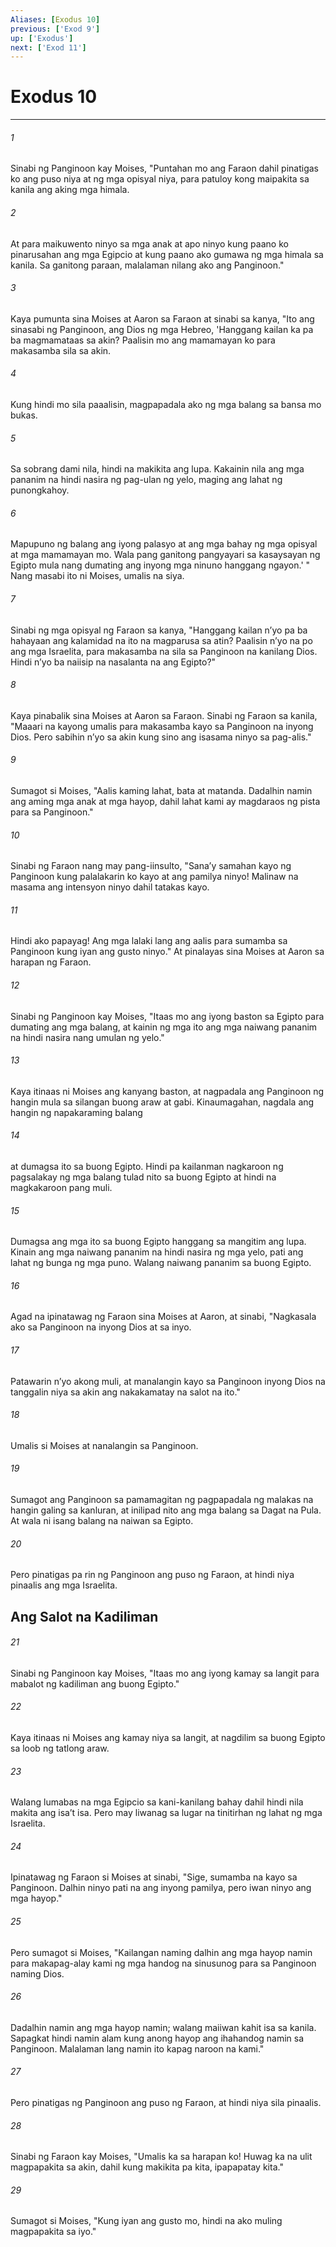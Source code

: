 ```yaml
---
Aliases: [Exodus 10]
previous: ['Exod 9']
up: ['Exodus']
next: ['Exod 11']
---
```

# Exodus 10

***

###### 1
Sinabi ng Panginoon kay Moises, "Puntahan mo ang Faraon dahil pinatigas ko ang puso niya at ng mga opisyal niya, para patuloy kong maipakita sa kanila ang aking mga himala. 

###### 2
At para maikuwento ninyo sa mga anak at apo ninyo kung paano ko pinarusahan ang mga Egipcio at kung paano ako gumawa ng mga himala sa kanila. Sa ganitong paraan, malalaman nilang ako ang Panginoon." 

###### 3
Kaya pumunta sina Moises at Aaron sa Faraon at sinabi sa kanya, "Ito ang sinasabi ng Panginoon, ang Dios ng mga Hebreo, 'Hanggang kailan ka pa ba magmamataas sa akin? Paalisin mo ang mamamayan ko para makasamba sila sa akin. 

###### 4
Kung hindi mo sila paaalisin, magpapadala ako ng mga balang sa bansa mo bukas. 

###### 5
Sa sobrang dami nila, hindi na makikita ang lupa. Kakainin nila ang mga pananim na hindi nasira ng pag-ulan ng yelo, maging ang lahat ng punongkahoy. 

###### 6
Mapupuno ng balang ang iyong palasyo at ang mga bahay ng mga opisyal at mga mamamayan mo. Wala pang ganitong pangyayari sa kasaysayan ng Egipto mula nang dumating ang inyong mga ninuno hanggang ngayon.' " Nang masabi ito ni Moises, umalis na siya. 

###### 7
Sinabi ng mga opisyal ng Faraon sa kanya, "Hanggang kailan nʼyo pa ba hahayaan ang kalamidad na ito na magparusa sa atin? Paalisin nʼyo na po ang mga Israelita, para makasamba na sila sa Panginoon na kanilang Dios. Hindi nʼyo ba naiisip na nasalanta na ang Egipto?" 

###### 8
Kaya pinabalik sina Moises at Aaron sa Faraon. Sinabi ng Faraon sa kanila, "Maaari na kayong umalis para makasamba kayo sa Panginoon na inyong Dios. Pero sabihin nʼyo sa akin kung sino ang isasama ninyo sa pag-alis." 

###### 9
Sumagot si Moises, "Aalis kaming lahat, bata at matanda. Dadalhin namin ang aming mga anak at mga hayop, dahil lahat kami ay magdaraos ng pista para sa Panginoon." 

###### 10
Sinabi ng Faraon nang may pang-iinsulto, "Sanaʼy samahan kayo ng Panginoon kung palalakarin ko kayo at ang pamilya ninyo! Malinaw na masama ang intensyon ninyo dahil tatakas kayo. 

###### 11
Hindi ako papayag! Ang mga lalaki lang ang aalis para sumamba sa Panginoon kung iyan ang gusto ninyo." At pinalayas sina Moises at Aaron sa harapan ng Faraon. 

###### 12
Sinabi ng Panginoon kay Moises, "Itaas mo ang iyong baston sa Egipto para dumating ang mga balang, at kainin ng mga ito ang mga naiwang pananim na hindi nasira nang umulan ng yelo." 

###### 13
Kaya itinaas ni Moises ang kanyang baston, at nagpadala ang Panginoon ng hangin mula sa silangan buong araw at gabi. Kinaumagahan, nagdala ang hangin ng napakaraming balang 

###### 14
at dumagsa ito sa buong Egipto. Hindi pa kailanman nagkaroon ng pagsalakay ng mga balang tulad nito sa buong Egipto at hindi na magkakaroon pang muli. 

###### 15
Dumagsa ang mga ito sa buong Egipto hanggang sa mangitim ang lupa. Kinain ang mga naiwang pananim na hindi nasira ng mga yelo, pati ang lahat ng bunga ng mga puno. Walang naiwang pananim sa buong Egipto. 

###### 16
Agad na ipinatawag ng Faraon sina Moises at Aaron, at sinabi, "Nagkasala ako sa Panginoon na inyong Dios at sa inyo. 

###### 17
Patawarin nʼyo akong muli, at manalangin kayo sa Panginoon inyong Dios na tanggalin niya sa akin ang nakakamatay na salot na ito." 

###### 18
Umalis si Moises at nanalangin sa Panginoon. 

###### 19
Sumagot ang Panginoon sa pamamagitan ng pagpapadala ng malakas na hangin galing sa kanluran, at inilipad nito ang mga balang sa Dagat na Pula. At wala ni isang balang na naiwan sa Egipto. 

###### 20
Pero pinatigas pa rin ng Panginoon ang puso ng Faraon, at hindi niya pinaalis ang mga Israelita.

## Ang Salot na Kadiliman 

###### 21
Sinabi ng Panginoon kay Moises, "Itaas mo ang iyong kamay sa langit para mabalot ng kadiliman ang buong Egipto." 

###### 22
Kaya itinaas ni Moises ang kamay niya sa langit, at nagdilim sa buong Egipto sa loob ng tatlong araw. 

###### 23
Walang lumabas na mga Egipcio sa kani-kanilang bahay dahil hindi nila makita ang isaʼt isa. Pero may liwanag sa lugar na tinitirhan ng lahat ng mga Israelita. 

###### 24
Ipinatawag ng Faraon si Moises at sinabi, "Sige, sumamba na kayo sa Panginoon. Dalhin ninyo pati na ang inyong pamilya, pero iwan ninyo ang mga hayop." 

###### 25
Pero sumagot si Moises, "Kailangan naming dalhin ang mga hayop namin para makapag-alay kami ng mga handog na sinusunog para sa Panginoon naming Dios. 

###### 26
Dadalhin namin ang mga hayop namin; walang maiiwan kahit isa sa kanila. Sapagkat hindi namin alam kung anong hayop ang ihahandog namin sa Panginoon. Malalaman lang namin ito kapag naroon na kami." 

###### 27
Pero pinatigas ng Panginoon ang puso ng Faraon, at hindi niya sila pinaalis. 

###### 28
Sinabi ng Faraon kay Moises, "Umalis ka sa harapan ko! Huwag ka na ulit magpapakita sa akin, dahil kung makikita pa kita, ipapapatay kita." 

###### 29
Sumagot si Moises, "Kung iyan ang gusto mo, hindi na ako muling magpapakita sa iyo."
